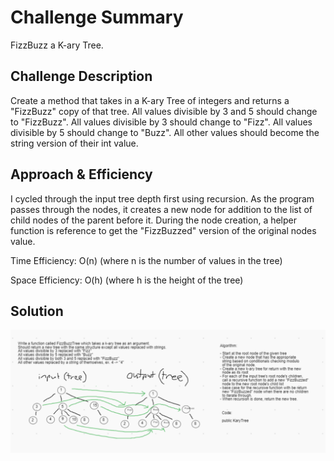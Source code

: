 # Challenge Summary

FizzBuzz a K-ary Tree.

## Challenge Description

Create a method that takes in a K-ary Tree of integers and returns a "FizzBuzz" copy of that tree. All values divisible by 3 and 5 should change to "FizzBuzz". All values divisible by 3 should change to "Fizz". All values divisible by 5 should change to "Buzz". All other values should become the string version of their int value.

## Approach & Efficiency

I cycled through the input tree depth first using recursion. As the program passes through the nodes, it creates a new node for addition to the list of child nodes of the parent before it. During the node creation, a helper function is reference to get the "FizzBuzzed" version of the original nodes value.

Time Efficiency: O(n) (where n is the number of values in the tree)

Space Efficiency: O(h) (where h is the height of the tree)

## Solution

<img src="src/main/resources/whiteboard-ch-18.PNG">
